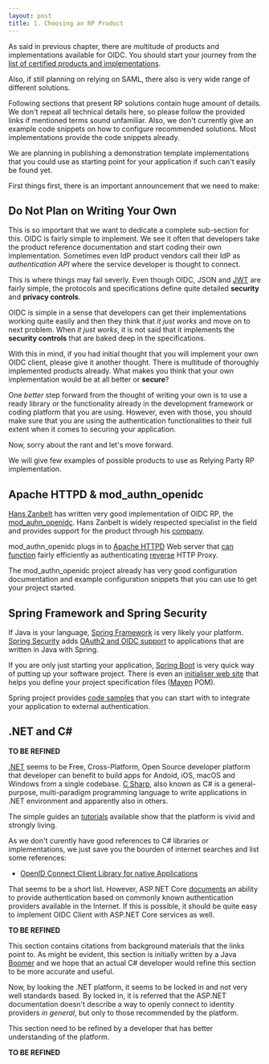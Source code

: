 ```yaml
---
layout: post
title: 1. Choosing an RP Product
---
```

As said in previous chapter, there are multitude of products and implementations available for OIDC. You should start your journey from the [list of certified products and implementations](https://openid.net/developers/certified/).

Also, if still planning on relying on SAML, there also is very wide range of different solutions.

Following sections that present RP solutions contain huge amount of details. We don't repeat all technical details here, so please follow the provided links if mentioned terms sound unfamiliar. Also, we don't currently give an example code snippets on how to configure recommended solutions. Most implementations provide the code snippets already.

We are planning in publishing a demonstration template implementations that you could use as starting point for your application if such can't easily be found yet.

First things first, there is an important announcement that we need to make:

## Do Not Plan on Writing Your Own

This is so important that we want to dedicate a complete sub-section for this. OIDC is fairly simple to implement. We see it often that developers take the product reference documentation and start coding their own implementation. Sometimes even IdP product vendors call their IdP as _authentication API_ where the service developer is thought to connect.

This is where things may fail severly. Even though OIDC, JSON and [JWT](https://www.rfc-editor.org/rfc/rfc7519) are fairly simple, the protocols and specifications define quite detailed **security** and **privacy controls**.

OIDC is simple in a sense that developers can get their implementations working quite easily and then they think that _it just works_ and move on to next problem. When _it just works_, it is not said that it implements the **security controls** that are baked deep in the specifications.

With this in mind, if you had initial thought that you will implement your own OIDC client, please give it another thought. There is multitude of thoroughly implemented products already. What makes you think that your own implementation would be at all better or **secure**?

One *better* step forward from the thought of writing your own is to use a ready library or the functionality already in the development framework or coding platform that you are using. However, even with those, you should make sure that you are using the authentication functionalities to their full extent when it comes to securing your application.

Now, sorry about the rant and let's move forward.

We will give few examples of possible products to use as Relying Party RP implementation.

## Apache HTTPD & mod_authn_openidc

[Hans Zanbelt](https://github.com/zandbelt) has written very good implementation of OIDC RP, the [mod_auhn_openidc](https://github.com/zmartzone/mod_auth_openidc). Hans Zanbelt is widely respected specialist in the field and provides support for the product through his [company](https://zmartzone.eu).

mod_authn_openidc plugs in to [Apache HTTPD](https://httpd.apache.org) Web server that [can function](https://httpd.apache.org/docs/2.4/howto/reverse_proxy.html) fairly efficiently as authenticating [reverse](https://en.wikipedia.org/wiki/Reverse_proxy) HTTP Proxy.

The mod_authn_openidc project already has very good configuration documentation and example configuration snippets that you can use to get your project started.

## Spring Framework and Spring Security

If Java is your language, [Spring Framework](https://spring.io/projects/spring-framework) is very likely your platform. [Spring Security](https://spring.io/projects/spring-security) adds [OAuth2 and OIDC support](https://docs.spring.io/spring-security/site/docs/5.2.0.RELEASE/reference/htmlsingle/#oauth2) to applications that are written in Java with Spring.

If you are only just starting your application, [Spring Boot](https://spring.io/projects/spring-boot) is very quick way of putting up your software project. There is even an [initialiser web site](https://start.spring.io) that helps you define your project specification files ([Maven](https://maven.apache.org) POM).

Spring project provides [code samples](https://github.com/spring-projects/spring-security/tree/5.2.0.RELEASE/samples/boot/oauth2login) that you can start with to integrate your application to external authentication.

## .NET and C#

**TO BE REFINED**

[.NET](https://dotnet.microsoft.com/) seems to be Free, Cross-Platform, Open Source developer platform that developer can benefit to build apps for Andoid, iOS, macOS and Windows from a single codebase. [C Sharp](https://en.wikipedia.org/wiki/C_Sharp_(programming_language)), also known as C# is a general-purpose, multi-paradigm programming language to write applications in .NET environment and apparently also in others.

The simple guides an [tutorials](https://www.w3schools.com/cs/index.php) available show that the platform is vivid and strongly living.

As we don't curently have good references to C# libraries or implementations, we just save you the bourden of internet searches and list some references:

* [OpenID Connect Client Library for native Applications](https://github.com/IdentityModel/IdentityModel.OidcClient)

That seems to be a short list. However, ASP.NET Core [documents](https://docs.microsoft.com/en-us/aspnet/core/security/authentication/social/social-without-identity?source=recommendations&view=aspnetcore-6.0) an ability to provide authentication based on commonly known authentication providers available in the Internet. If this is possible, it should be quite easy to implement OIDC Client with ASP.NET Core services as well.


**TO BE REFINED**

This section contains citations from background materials that the links point to. As might be evident, this section is initially written by a Java [Boomer](https://en.wikipedia.org/wiki/OK_boomer) and we hope that an actual C# developer would refine this section to be more accurate and useful.

Now, by looking the .NET platform, it seems to be locked in and not very well standards based. By locked in, it is referred that the ASP.NET documentation doesn't describe a way to openly connect to identity providers *in general*, but only to those recommended by the platform.

This section need to be refined by a developer that has better understanding of the platform.

**TO BE REFINED**
